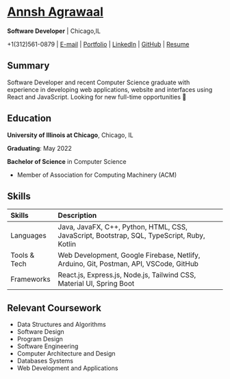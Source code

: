 # [Annsh Agrawaal](https://annshagrawaal.info)

**Software Developer** | Chicago,IL

+1(312)561-0879 | [E-mail](mailto:akshantjain.com) | [Portfolio](https://annshagrawaal.info) | [LinkedIn](https://www.linkedin.com/in/annshagrawaal/) | [GitHub](https://github.com/AnnshAgrawaal) | [Resume](https://annshagrawaal.info/#work)

## Summary
Software Developer and recent Computer Science graduate with experience in developing web applications, website and interfaces using React and JavaScript. Looking for new full-time opportunities :100:

## Education
**University of Illinois at Chicago**, Chicago, IL

**Graduating**: May 2022

**Bachelor of Science** in Computer Science

- Member of Association for Computing Machinery (ACM)


## Skills


| Skills		| Description
| :------------ | :------------------------------------------------------------------------------------	|
| Languages		| Java, JavaFX, C++, Python, HTML, CSS, JavaScript, Bootstrap, SQL, TypeScript, Ruby, Kotlin 	|
| Tools & Tech	| Web Development, Google Firebase, Netlify, Arduino, Git, Postman, API, VSCode, GitHub |
| Frameworks	| React.js, Express.js, Node.js, Tailwind CSS, Material UI, Spring Boot 								|

<!--
## Projects
### Music Center
### UIC COIVD Database
### Music Central
### Baccarat Game
-->

## Relevant Coursework
- Data Structures and Algorithms
- Software Design
- Program Design 
- Software Engineering 
- Computer Architecture and Design
- Databases Systems
- Web Development and Applications 
